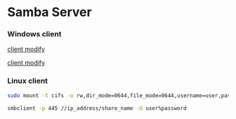 # Samba Server

### Windows client

[client modify](https://www.cnblogs.com/Dy1an/p/11325272.html)

[client modify](https://www.zhihu.com/question/59814912)


### Linux client

```bash
sudo mount -t cifs -o rw,dir_mode=0644,file_mode=0644,username=user,password=password,port=445 //ip_address/share_name /mnt/point
```

```bash
smbclient -p 445 //ip_address/share_name -U user%password
```
